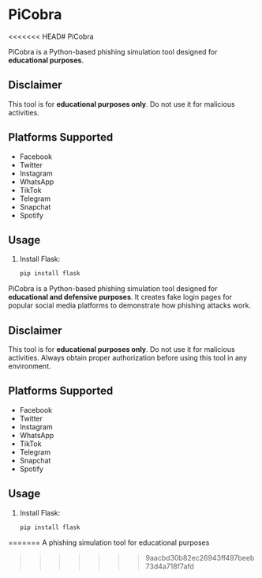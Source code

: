 # PiCobra
<<<<<<< HEAD# PiCobra

PiCobra is a Python-based phishing simulation tool designed for **educational purposes**.

## Disclaimer
This tool is for **educational purposes only**. Do not use it for malicious activities.

## Platforms Supported
- Facebook
- Twitter
- Instagram
- WhatsApp
- TikTok
- Telegram
- Snapchat
- Spotify

## Usage
1. Install Flask:
   ```bash
   pip install flask

PiCobra is a Python-based phishing simulation tool designed for **educational and defensive purposes**. It creates fake login pages for popular social media platforms to demonstrate how phishing attacks work.

## Disclaimer
This tool is for **educational purposes only**. Do not use it for malicious activities. Always obtain proper authorization before using this tool in any environment.

## Platforms Supported
- Facebook
- Twitter
- Instagram
- WhatsApp
- TikTok
- Telegram
- Snapchat
- Spotify

## Usage
1. Install Flask:
   ```bash
   pip install flask
=======
A phishing simulation tool for educational purposes
>>>>>>> 9aacbd30b82ec26943ff497beeb73d4a718f7afd
